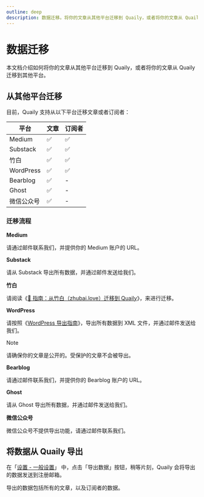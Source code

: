 ```yaml
---
outline: deep
description: 数据迁移。将你的文章从其他平台迁移到 Quaily，或者将你的文章从 Quaily 迁移到其他平台。
---
```


# 数据迁移

本文档介绍如何将你的文章从其他平台迁移到 Quaily，或者将你的文章从 Quaily 迁移到其他平台。

## 从其他平台迁移

目前，Quaily 支持从以下平台迁移文章或者订阅者：

| 平台       | 文章 | 订阅者 |
| ---------- | ---- | ------ |
| Medium     | ✅   | ✅     |
| Substack   | ✅   | ✅     |
| 竹白       | ✅   | ✅     |
| WordPress  | ✅   | ✅     |
| Bearblog   | ✅   | -      |
| Ghost      | ✅   | -      |
| 微信公众号 | ✅   | -      |

### 迁移流程

**Medium**

请通过邮件联系我们，并提供你的 Medium 账户的 URL。

**Substack**

请从 Substack 导出所有数据，并通过邮件发送给我们。

**竹白**

请阅读《[🚚 指南：从竹白（zhubai.love）迁移到 Quaily](https://quaily.com/quail-zh/p/guide-migrate-from-zhubai-to-quaily)》，来进行迁移。

**WordPress**

请按照《[WordPress 导出指南](https://wordpress.com/zh-cn/support/export/)》，导出所有数据到 XML 文件，并通过邮件发送给我们。

> [!NOTE]
> 请确保你的文章是公开的。受保护的文章不会被导出。

**Bearblog**

请通过邮件联系我们，并提供你的 Bearblog 账户的 URL。

**Ghost**

请从 Ghost 导出所有数据，并通过邮件发送给我们。

**微信公众号**

微信公众号不提供导出功能，请通过邮件联系我们。

## 将数据从 Quaily 导出

在「[设置 - 一般设置](https://quaily.com/dashboard/lists/@current/settings/general)」 中，点击「导出数据」按钮，稍等片刻，Quaily 会将导出的数据发送到注册邮箱。

导出的数据包括所有的文章，以及订阅者的数据。
